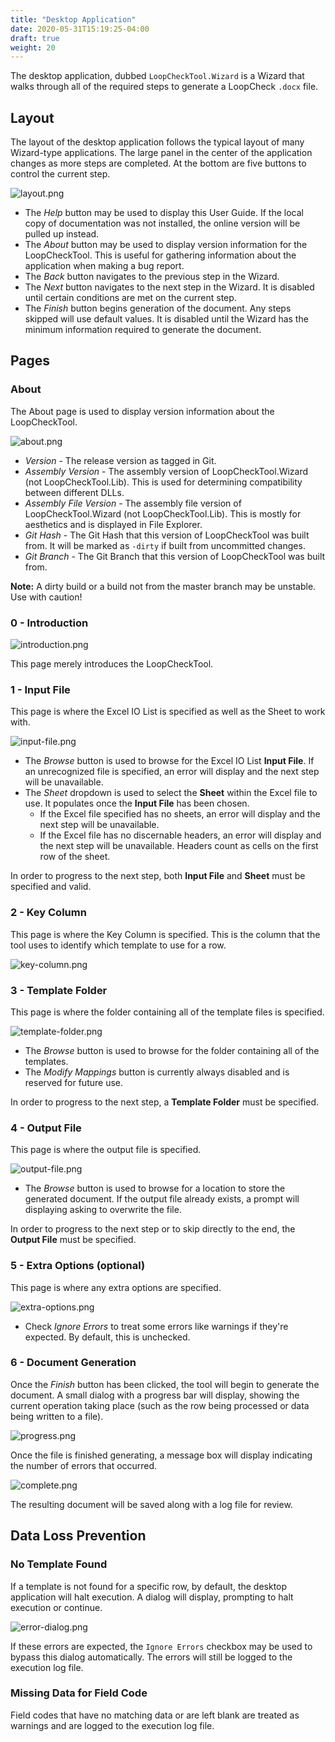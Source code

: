```yaml
---
title: "Desktop Application"
date: 2020-05-31T15:19:25-04:00
draft: true
weight: 20
---
```


The desktop application, dubbed `LoopCheckTool.Wizard` is a Wizard that walks through all of the required steps to generate a LoopCheck `.docx` file.

## Layout

The layout of the desktop application follows the typical layout of many Wizard-type applications. The large panel in the center of the application changes as more steps are completed. At the bottom are five buttons to control the current step.

![layout.png](/images/user-guide/desktop-application.md/layout.png)

* The *Help* button may be used to display this User Guide. If the local copy of documentation was not installed, the online version will be pulled up instead.
* The *About* button may be used to display version information for the LoopCheckTool. This is useful for gathering information about the application when making a bug report.
* The *Back* button navigates to the previous step in the Wizard.
* The *Next* button navigates to the next step in the Wizard. It is disabled until certain conditions are met on the current step.
* The *Finish* button begins generation of the document. Any steps skipped will use default values. It is disabled until the Wizard has the minimum information required to generate the document.

## Pages

### About

The About page is used to display version information about the LoopCheckTool.

![about.png](/images/user-guide/desktop-application.md/about.png)

* *Version* - The release version as tagged in Git.
* *Assembly Version* - The assembly version of LoopCheckTool.Wizard (not LoopCheckTool.Lib). This is used for determining compatibility between different DLLs.
* *Assembly File Version* - The assembly file version of LoopCheckTool.Wizard (not LoopCheckTool.Lib). This is mostly for aesthetics and is displayed in File Explorer.
* *Git Hash* - The Git Hash that this version of LoopCheckTool was built from. It will be marked as `-dirty` if built from uncommitted changes.
* *Git Branch* - The Git Branch that this version of LoopCheckTool was built from.

**Note:** A dirty build or a build not from the master branch may be unstable. Use with caution!

### 0 - Introduction

![introduction.png](/images/user-guide/desktop-application.md/introduction.png)

This page merely introduces the LoopCheckTool.

### 1 - Input File

This page is where the Excel IO List is specified as well as the Sheet to work with.

![input-file.png](/images/user-guide/desktop-application.md/input-file.png)

* The *Browse* button is used to browse for the Excel IO List **Input File**. If an unrecognized file is specified, an error will display and the next step will be unavailable.
* The *Sheet* dropdown is used to select the **Sheet** within the Excel file to use. It populates once the **Input File** has been chosen.
  * If the Excel file specified has no sheets, an error will display and the next step will be unavailable.
  * If the Excel file has no discernable headers, an error will display and the next step will be unavailable. Headers count as cells on the first row of the sheet.

In order to progress to the next step, both **Input File** and **Sheet** must be specified and valid.

### 2 - Key Column

This page is where the Key Column is specified. This is the column that the tool uses to identify which template to use for a row.

![key-column.png](/images/user-guide/desktop-application.md/key-column.png)

### 3 - Template Folder

This page is where the folder containing all of the template files is specified.

![template-folder.png](/images/user-guide/desktop-application.md/template-folder.png)

* The *Browse* button is used to browse for the folder containing all of the templates.
* The *Modify Mappings* button is currently always disabled and is reserved for future use.

In order to progress to the next step, a **Template Folder** must be specified.

### 4 - Output File

This page is where the output file is specified.

![output-file.png](/images/user-guide/desktop-application.md/output-file.png)

* The *Browse* button is used to browse for a location to store the generated document. If the output file already exists, a prompt will displaying asking to overwrite the file.

In order to progress to the next step or to skip directly to the end, the **Output File** must be specified.

### 5 - Extra Options (optional)

This page is where any extra options are specified.

![extra-options.png](/images/user-guide/desktop-application.md/extra-options.png)

* Check *Ignore Errors* to treat some errors like warnings if they're expected. By default, this is unchecked.

### 6 - Document Generation

Once the *Finish* button has been clicked, the tool will begin to generate the document. A small dialog with a progress bar will display, showing the current operation taking place (such as the row being processed or data being written to a file).

![progress.png](/images/user-guide/desktop-application.md/progress.png)

Once the file is finished generating, a message box will display indicating the number of errors that occurred.

![complete.png](/images/user-guide/desktop-application.md/complete.png)

The resulting document will be saved along with a log file for review.

## Data Loss Prevention

### No Template Found

If a template is not found for a specific row, by default, the desktop application will halt execution. A dialog will display, prompting to halt execution or continue.

![error-dialog.png](/images/user-guide/desktop-application.md/error-dialog.png)

If these errors are expected, the `Ignore Errors` checkbox may be used to bypass this dialog automatically. The errors will still be logged to the execution log file.

### Missing Data for Field Code

Field codes that have no matching data or are left blank are treated as warnings and are logged to the execution log file.
